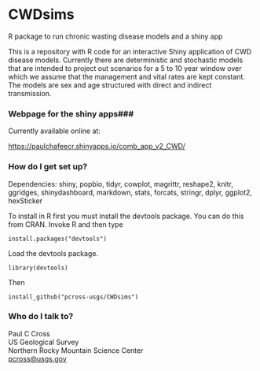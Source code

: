 # CWDsims

R package to run chronic wasting disease models and a shiny app

This is a repository with R code for an interactive Shiny application of CWD disease models. Currently there are deterministic and stochastic models that are intended to project out scenarios for a 5 to 10 year window over which we assume that the management and vital rates are kept constant. The models are sex and age structured with direct and indirect transmission. 

### Webpage for the shiny apps###  

Currently available online at: 

https://paulchafeecr.shinyapps.io/comb_app_v2_CWD/

### How do I get set up? ###

Dependencies: shiny, popbio, tidyr, cowplot, magrittr, reshape2, knitr, ggridges, shinydashboard, markdown, stats, forcats, stringr, dplyr, ggplot2, hexSticker  

To install in R first you must install the devtools package. You can do this from CRAN. Invoke R and then type

```{r} 
install.packages("devtools")
```
Load the devtools package.

```{r} 
library(devtools)
```

Then

```{r} 
install_github("pcross-usgs/CWDsims")
```

### Who do I talk to? ###

Paul C Cross  
US Geological Survey  
Northern Rocky Mountain Science Center  
pcross@usgs.gov
